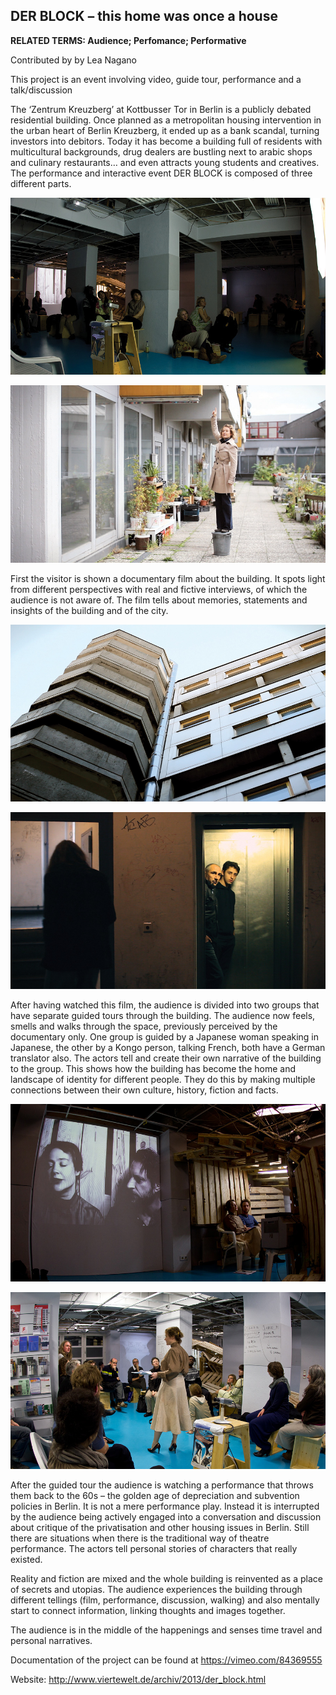 ## DER BLOCK – this home was once a house

**RELATED TERMS: Audience; Perfomance; Performative**

Contributed by by Lea Nagano

This project is an event involving video, guide tour, performance and a talk/discussion

The ‘Zentrum Kreuzberg’ at Kottbusser Tor in Berlin is a publicly debated residential building. Once planned as a metropolitan housing intervention in the urban heart of Berlin Kreuzberg, it ended up as a bank scandal, turning investors into debitors. Today it has become a building full of residents with multicultural backgrounds, drug dealers are bustling next to arabic shops and culinary restaurants… and even attracts young students and creatives. The performance and interactive event DER BLOCK is composed of three different parts. 

![Der Block1](Der-Block1.jpg)

![Der Block2](Der-Block2.jpg)

First the visitor is shown a documentary film about the building. It spots light from different perspectives with real and fictive interviews, of which the audience is not aware of. The film tells about memories, statements and insights of the building and of the city. 

![Der Block3](Der-Block3.jpg)

![Der Block4](Der-Block4.jpg)

After having watched this film, the audience is divided into two groups that have separate guided tours through the building. The audience now feels, smells and walks through the space, previously perceived by the documentary only. One group is guided by a Japanese woman speaking in Japanese, the other by a Kongo person, talking French, both have a German translator also. The actors tell and create their own narrative of the building to the group. This shows how the building has become the home and landscape of identity for different people. They do this by making multiple connections between their own culture, history, fiction and facts. 

![Der Block5](Der-Block5.jpg)

![Der Block6](Der-Block6.jpg)

After the guided tour the audience is watching a performance that throws them back to the 60s – the golden age of depreciation and subvention policies in Berlin. It is not a mere performance play. Instead it is interrupted by the audience being actively engaged into a conversation and discussion about critique of the privatisation and other housing issues in Berlin. Still there are situations when there is the traditional way of theatre performance. The actors tell personal stories of characters that really existed.

Reality and fiction are mixed and the whole building is reinvented as a place of secrets and utopias. The audience experiences the building through different tellings (film, performance, discussion, walking) and also mentally start to connect information, linking thoughts and images together.

The audience is in the middle of the happenings and senses time travel and personal narratives.

Documentation of the project can be found at https://vimeo.com/84369555

Website: http://www.viertewelt.de/archiv/2013/der_block.html

